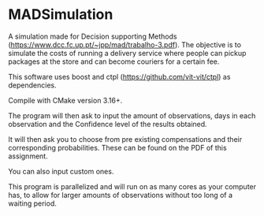 # MADSimulation
A simulation made for Decision supporting Methods (https://www.dcc.fc.up.pt/~jpp/mad/trabalho-3.pdf). The objective is to simulate the costs of running a delivery service where people can pickup packages at the store and can become couriers for a certain fee. 

This software uses boost and ctpl (https://github.com/vit-vit/ctpl) as dependencies.

Compile with CMake version 3.16+.

The program will then ask to input the amount of observations, days in each observation and the Confidence level of the results obtained.

It will then ask you to choose from pre existing compensations and their corresponding probabilities. These can be found on the PDF of this assignment.

You can also input custom ones.

This program is parallelized and will run on as many cores as your computer has, to allow for larger amounts of observations without too long of a waiting period.
